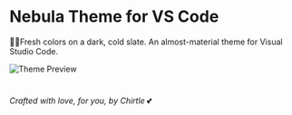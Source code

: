 # Nebula Theme for VS Code
🌌🌸Fresh colors on a dark, cold slate. An almost-material theme for Visual Studio Code.

![Theme Preview](https://raw.githubusercontent.com/eating-coleslaw/vscode-nebula-theme/master/images/nebula_python_screenshot.PNG)

# 

 _Crafted with love, for you, by Chirtle_ 💕